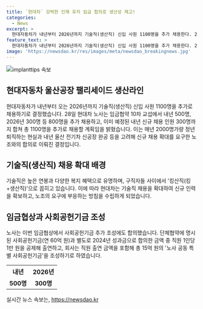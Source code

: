 ```yaml
---
title: `현대차` 강력한 인재 유치 임금 합의로 생산성 제고!
categories:
  - News
excerpt: >
  현대자동차가 내년부터 2026년까지 기술직(생산직) 신입 사원 1100명을 추가 채용한다. 28일 현대차 노사는 임금협약 10차 교섭을 통해 내년 500명, 2026년 300명 등 800명을 추가채용하고, 이미 예정된 내년 신규 채용 인원 300명까지 총 1100명을 추가로 채용할 방침이다. 노조는 정년퇴직 증가와 울산 전기차 신공장 완공 등을 고려해 신규채용 확대를 요구했으며, 현대차 기술직은 높은 연봉과 복지혜택으로 구직자들 사이에서 킹산직(킹+생산직)으로 꼽힌다. 노사는 사회공헌기금 추가조성에도 합의했는데, 이에따라 15억 원의 노사 공동 특별 사회공헌기금을 조성한다고 밝혔다.
feature_text: >
  현대자동차가 내년부터 2026년까지 기술직(생산직) 신입 사원 1100명을 추가 채용한다. 28일 현대차 노사는 임금협약 10차 교섭을 통해 내년 500명, 2026년 300명 등 800명을 추가채용하고, 이미 예정된 내년 신규 채용 인원 300명까지 총 1100명을 추가로 채용할 방침이다. 노조는 정년퇴직 증가와 울산 전기차 신공장 완공 등을 고려해 신규채용 확대를 요구했으며, 현대차 기술직은 높은 연봉과 복지혜택으로 구직자들 사이에서 킹산직(킹+생산직)으로 꼽힌다. 노사는 사회공헌기금 추가조성에도 합의했는데, 이에따라 15억 원의 노사 공동 특별 사회공헌기금을 조성한다고 밝혔다.
image: 'https://newsdao.kr/res/images/meta/newsdao_breakingnews.jpg'
---
```


<p><img src="https://newsdao.kr/res/images/meta/newsdao_breakingnews.jpg" alt="implanttips 속보" /></p>

<h2 data-ke-size="size26">현대자동차 울산공장 팰리세이드 생산라인</h2>

<p data-ke-size="size16">현대자동차가 내년부터 오는 2026년까지 기술직(생산직) 신입 사원 1100명을 추가로 채용하기로 결정했습니다. 28일 현대차 노사는 임금협약 10차 교섭에서 내년 500명, 2026년 300명 등 800명을 추가 채용하고, 이미 예정된 내년 신규 채용 인원 300명까지 합쳐 총 1100명을 추가로 채용할 계획임을 밝혔습니다. 이는 매년 2000명가량 정년퇴직하는 현실과 내년 울산 전기차 신공장 완공 등을 고려해 신규 채용 확대를 요구한 노조와의 합의로 이뤄진 결정입니다.</p>

<h2 data-ke-size="size26">기술직(생산직) 채용 확대 배경</h2>

<p data-ke-size="size16">기술직은 높은 연봉과 다양한 복지 혜택으로 유명하며, 구직자들 사이에서 '킹산직(킹+생산직)'으로 꼽히고 있습니다. 이에 따라 현대차는 기술직 채용을 확대하여 신규 인력을 확보하고, 노조의 요구에 부응하는 방침을 수립하게 되었습니다.</p>

<h2 data-ke-size="size26">임금협상과 사회공헌기금 조성</h2>

<p data-ke-size="size16">노사는 이번 임금협상에서 사회공헌기금 추가 조성에도 합의했습니다. 단체협약에 명시된 사회공헌기금(연 60억 원)과 별도로 2024년 성과금으로 합의한 금액 중 직원 1인당 1만 원을 공제해 출연하고, 회사는 직원 출연 금액을 포함해 총 15억 원의 '노사 공동 특별 사회공헌기금'을 조성하기로 하였습니다.</p>

<table>
    <tr>
        <th style="text-align: center;">내년</th>
        <th style="text-align: center;">2026년</th>
    </tr>
    <tr>
        <td style="text-align: center; height: 17px;"><b>500명</b></td>
        <td style="text-align: center; height: 17px;"><b>300명</b></td>
    </tr>
</table>
실시간 뉴스 속보는, <a href="https://newsdao.kr" rel="dofollow">https://newsdao.kr</a>


